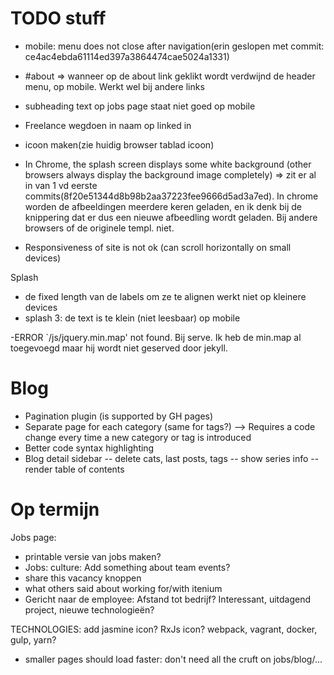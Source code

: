 TODO stuff
==========

- mobile: menu does not close after navigation(erin geslopen met commit: ce4ac4ebda61114ed397a3864474cae5024a1331)

- #about => wanneer op de about link geklikt wordt verdwijnd de header menu, op mobile. Werkt wel bij andere links

- subheading text op jobs page staat niet goed op mobile

- Freelance wegdoen in naam op linked in

- icoon maken(zie huidig browser tablad icoon)

- In Chrome, the splash screen displays some white background (other browsers always display the background image completely)
=> zit er al in van 1 vd eerste commits(8f20e51344d8b98b2aa37223fee9666d5ad3a7ed). In chrome worden de afbeeldingen meerdere keren geladen, en ik denk bij de knippering dat er dus een nieuwe afbeedling wordt geladen.
Bij andere browsers of de originele templ. niet.

- Responsiveness of site is not ok (can scroll horizontally on small devices)


Splash
- de fixed length van de labels om ze te alignen werkt niet op kleinere devices
- splash 3: de text is te klein (niet leesbaar) op mobile

-ERROR `/js/jquery.min.map' not found. Bij serve. Ik heb de min.map al toegevoegd maar hij wordt niet geserved door jekyll.




Blog
====
- Pagination plugin (is supported by GH pages)
- Separate page for each category (same for tags?) --> Requires a code change every time a new category or tag is introduced
- Better code syntax highlighting
- Blog detail sidebar
-- delete cats, last posts, tags
-- show series info
-- render table of contents


Op termijn
==========

Jobs page:
- printable versie van jobs maken?
- Jobs: culture: Add something about team events?
- share this vacancy knoppen
- what others said about working for/with itenium
- Gericht naar de employee: Afstand tot bedrijf? Interessant, uitdagend project, nieuwe technologieën?

TECHNOLOGIES:
add jasmine icon?
RxJs icon?
webpack, vagrant, docker, gulp, yarn?

- smaller pages should load faster: don't need all the cruft on jobs/blog/...

